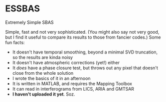# ESSBAS
Extremely Simple SBAS 

Simple, fast and not very sophisticated. (You might also say not very good, but I find it useful to compare its results to those from fancier codes.) Some fun facts:
<ul>
  <li>It doesn't have temporal smoothing, beyond a minimal SVD truncation, so the results are kinda noisy</li>
  <li>It doesn't have atmospheric corrections (yet!) either</li>
  <li>It <i>does</i> have a phase closure test, but throws out any pixel that doesn't close from the whole solution</li>
  <li>I wrote the basics of it in an afternoon</li>
  <li>It is written in MATLAB, and requires the Mapping Toolbox</li>
  <li>It can read in interferograms from LICS, ARIA and GMTSAR</li>
  <li><b>I haven't uploaded it yet</b>. Soz.</li>
</ul>
